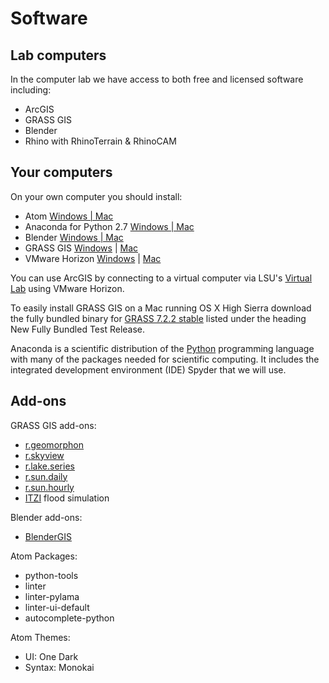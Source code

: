 # Software

## Lab computers
In the computer lab we have access to both free and licensed software including:
* ArcGIS
* GRASS GIS
* Blender
* Rhino with RhinoTerrain & RhinoCAM

## Your computers
On your own computer you should install:
* Atom [Windows | Mac](https://atom.io/)
* Anaconda for Python 2.7 [Windows | Mac](https://www.anaconda.com/download/)
* Blender [Windows | Mac](https://www.blender.org/download/)
* GRASS GIS [Windows](https://grass.osgeo.org/download/software/ms-windows/#g72x) | [Mac](http://grassmac.wikidot.com/downloads)
* VMware Horizon [Windows](https://grok.lsu.edu/article.aspx?articleid=16073) | [Mac](https://grok.lsu.edu/article.aspx?articleid=15548)

You can use ArcGIS by connecting to a virtual computer
via LSU's [Virtual Lab](https://grok.lsu.edu/article.aspx?articleId=16074)
using VMware Horizon.

To easily install GRASS GIS on a Mac running OS X High Sierra
download the fully bundled binary
for [GRASS 7.2.2 stable](http://grassmac.wikidot.com/downloads)
listed under the heading New Fully Bundled Test Release.

Anaconda is a scientific distribution of the [Python](https://www.python.org)
programming language with many of the packages needed for scientific computing.
It includes the integrated development environment (IDE) Spyder
that we will use.

## Add-ons

GRASS GIS add-ons:
* [r.geomorphon](https://grass.osgeo.org/grass72/manuals/addons/r.geomorphon.html)
* [r.skyview](https://grass.osgeo.org/grass72/manuals/addons/r.skyview.html)
* [r.lake.series](https://grass.osgeo.org/grass72/manuals/addons/r.lake.series.html)
* [r.sun.daily](https://grass.osgeo.org/grass72/manuals/addons/r.sun.daily.html)
* [r.sun.hourly](https://grass.osgeo.org/grass72/manuals/addons/r.sun.hourly.html)
* [ITZI](https://www.itzi.org/) flood simulation

Blender add-ons:
* [BlenderGIS](https://github.com/domlysz/BlenderGIS)

Atom Packages:
* python-tools
* linter
* linter-pylama
* linter-ui-default
* autocomplete-python

Atom Themes:
* UI: One Dark
* Syntax: Monokai
